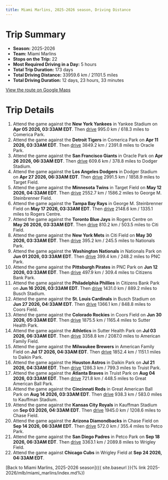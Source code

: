 ```yaml
---
title: Miami Marlins, 2025-2026 season, Driving Distance
---
```


# Trip Summary
- **Season:** 2025-2026
- **Team:** Miami Marlins
- **Stops on the Trip:** 22
- **Most Required Driving in a Day:** 5 hours
- **Total Trip Duration:** 173 days
- **Total Driving Distance:** 33959.6 km / 21101.5 miles
- **Total Driving Duration:** 12 days, 23 hours, 33 minutes

[View the route on Google Maps](https://www.google.com/maps/dir/Yankee+Stadium+Bronx/Comerica+Park+Detroit/Oracle+Park+San+Francisco/Dodger+Stadium+Los+Angeles/Target+Field+Minneapolis/George+M.+Steinbrenner+Field+Tampa/Rogers+Centre+Toronto/Citi+Field+Flushing/Nationals+Park+Washington/PNC+Park+Pittsburgh/Citizens+Bank+Park+Philadelphia/Busch+Stadium+St.+Louis/Coors+Field+Denver/Sutter+Health+Park+Sacramento/American+Family+Field+Milwaukee/Daikin+Park+Houston/Truist+Park+Atlanta/Great+American+Ball+Park+Cincinnati/Kauffman+Stadium+Kansas+City/Chase+Field+Phoenix/Petco+Park+San+Diego/Wrigley+Field+Chicago)

# Trip Details
1. Attend the game against the **New York Yankees** in Yankee Stadium on **Apr 05 2026, 03:33AM EDT**. Then [drive](https://www.google.com/maps/dir/Yankee+Stadium+Bronx/Comerica+Park+Detroit) 995.0 km / 618.3 miles to Comerica Park.
2. Attend the game against the **Detroit Tigers** in Comerica Park on **Apr 11 2026, 03:33AM EDT**. Then [drive](https://www.google.com/maps/dir/Comerica+Park+Detroit/Oracle+Park+San+Francisco) 3849.2 km / 2391.8 miles to Oracle Park.
3. Attend the game against the **San Francisco Giants** in Oracle Park on **Apr 26 2026, 06:33AM EDT**. Then [drive](https://www.google.com/maps/dir/Oracle+Park+San+Francisco/Dodger+Stadium+Los+Angeles) 609.6 km / 378.8 miles to Dodger Stadium.
4. Attend the game against the **Los Angeles Dodgers** in Dodger Stadium on **Apr 27 2026, 06:33AM EDT**. Then [drive](https://www.google.com/maps/dir/Dodger+Stadium+Los+Angeles/Target+Field+Minneapolis) 2991.5 km / 1858.9 miles to Target Field.
5. Attend the game against the **Minnesota Twins** in Target Field on **May 12 2026, 04:33AM EDT**. Then [drive](https://www.google.com/maps/dir/Target+Field+Minneapolis/George+M.+Steinbrenner+Field+Tampa) 2552.7 km / 1586.2 miles to George M. Steinbrenner Field.
6. Attend the game against the **Tampa Bay Rays** in George M. Steinbrenner Field on **May 17 2026, 03:33AM EDT**. Then [drive](https://www.google.com/maps/dir/George+M.+Steinbrenner+Field+Tampa/Rogers+Centre+Toronto) 2148.6 km / 1335.1 miles to Rogers Centre.
7. Attend the game against the **Toronto Blue Jays** in Rogers Centre on **May 26 2026, 03:33AM EDT**. Then [drive](https://www.google.com/maps/dir/Rogers+Centre+Toronto/Citi+Field+Flushing) 810.2 km / 503.5 miles to Citi Field.
8. Attend the game against the **New York Mets** in Citi Field on **May 30 2026, 03:33AM EDT**. Then [drive](https://www.google.com/maps/dir/Citi+Field+Flushing/Nationals+Park+Washington) 395.2 km / 245.5 miles to Nationals Park.
9. Attend the game against the **Washington Nationals** in Nationals Park on **Jun 01 2026, 03:33AM EDT**. Then [drive](https://www.google.com/maps/dir/Nationals+Park+Washington/PNC+Park+Pittsburgh) 399.4 km / 248.2 miles to PNC Park.
10. Attend the game against the **Pittsburgh Pirates** in PNC Park on **Jun 12 2026, 03:33AM EDT**. Then [drive](https://www.google.com/maps/dir/PNC+Park+Pittsburgh/Citizens+Bank+Park+Philadelphia) 497.9 km / 309.4 miles to Citizens Bank Park.
11. Attend the game against the **Philadelphia Phillies** in Citizens Bank Park on **Jun 16 2026, 03:33AM EDT**. Then [drive](https://www.google.com/maps/dir/Citizens+Bank+Park+Philadelphia/Busch+Stadium+St.+Louis) 1431.0 km / 889.2 miles to Busch Stadium.
12. Attend the game against the **St. Louis Cardinals** in Busch Stadium on **Jun 27 2026, 04:33AM EDT**. Then [drive](https://www.google.com/maps/dir/Busch+Stadium+St.+Louis/Coors+Field+Denver) 1366.1 km / 848.8 miles to Coors Field.
13. Attend the game against the **Colorado Rockies** in Coors Field on **Jun 30 2026, 05:33AM EDT**. Then [drive](https://www.google.com/maps/dir/Coors+Field+Denver/Sutter+Health+Park+Sacramento) 1875.5 km / 1165.4 miles to Sutter Health Park.
14. Attend the game against the **Athletics** in Sutter Health Park on **Jul 03 2026, 06:33AM EDT**. Then [drive](https://www.google.com/maps/dir/Sutter+Health+Park+Sacramento/American+Family+Field+Milwaukee) 3358.8 km / 2087.0 miles to American Family Field.
15. Attend the game against the **Milwaukee Brewers** in American Family Field on **Jul 17 2026, 04:33AM EDT**. Then [drive](https://www.google.com/maps/dir/American+Family+Field+Milwaukee/Daikin+Park+Houston) 1852.4 km / 1151.1 miles to Daikin Park.
16. Attend the game against the **Houston Astros** in Daikin Park on **Jul 21 2026, 04:33AM EDT**. Then [drive](https://www.google.com/maps/dir/Daikin+Park+Houston/Truist+Park+Atlanta) 1286.3 km / 799.3 miles to Truist Park.
17. Attend the game against the **Atlanta Braves** in Truist Park on **Aug 04 2026, 03:33AM EDT**. Then [drive](https://www.google.com/maps/dir/Truist+Park+Atlanta/Great+American+Ball+Park+Cincinnati) 721.8 km / 448.5 miles to Great American Ball Park.
18. Attend the game against the **Cincinnati Reds** in Great American Ball Park on **Aug 14 2026, 03:33AM EDT**. Then [drive](https://www.google.com/maps/dir/Great+American+Ball+Park+Cincinnati/Kauffman+Stadium+Kansas+City) 938.3 km / 583.0 miles to Kauffman Stadium.
19. Attend the game against the **Kansas City Royals** in Kauffman Stadium on **Sep 03 2026, 04:33AM EDT**. Then [drive](https://www.google.com/maps/dir/Kauffman+Stadium+Kansas+City/Chase+Field+Phoenix) 1945.0 km / 1208.6 miles to Chase Field.
20. Attend the game against the **Arizona Diamondbacks** in Chase Field on **Sep 14 2026, 06:33AM EDT**. Then [drive](https://www.google.com/maps/dir/Chase+Field+Phoenix/Petco+Park+San+Diego) 572.0 km / 355.4 miles to Petco Park.
21. Attend the game against the **San Diego Padres** in Petco Park on **Sep 18 2026, 06:33AM EDT**. Then [drive](https://www.google.com/maps/dir/Petco+Park+San+Diego/Wrigley+Field+Chicago) 3363.1 km / 2089.8 miles to Wrigley Field.
22. Attend the game against **Chicago Cubs** in Wrigley Field at **Sep 24 2026, 04:33AM EDT**.

[Back to Miami Marlins, 2025-2026 season]({{ site.baseurl }}{% link 2025-2026/mlb/miami_marlins/index.md%})
